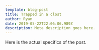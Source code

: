 ```yaml
---
template: blog-post
title: Trapped in a clost
author: Ryan
date: 2019-05-22T22:06:06.989Z
description: Meta description goes here.
---
```

Here is the actual specifics of the post.
